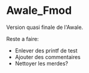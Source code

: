 Awale_Fmod
==========

Version quasi finale de l'Awale.

Reste a faire:

- Enlever des printf de test
- Ajouter des commentaires
- Nettoyer les merdes?
